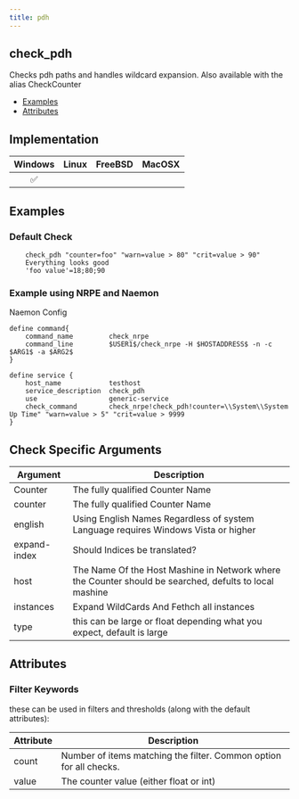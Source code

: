 ```yaml
---
title: pdh
---
```


## check_pdh

Checks pdh paths and handles wildcard expansion. Also available with the alias CheckCounter

- [Examples](#examples)
- [Attributes](#attributes)

## Implementation

| Windows            | Linux | FreeBSD | MacOSX |
|:------------------:|:-----:|:-------:|:------:|
| :white_check_mark: |       |         |        |

## Examples

### Default Check

		check_pdh "counter=foo" "warn=value > 80" "crit=value > 90"
		Everything looks good
		'foo value'=18;80;90

### Example using NRPE and Naemon

Naemon Config

    define command{
        command_name         check_nrpe
        command_line         $USER1$/check_nrpe -H $HOSTADDRESS$ -n -c $ARG1$ -a $ARG2$
    }

    define service {
        host_name            testhost
        service_description  check_pdh
        use                  generic-service
        check_command        check_nrpe!check_pdh!counter=\\System\\System Up Time" "warn=value > 5" "crit=value > 9999
    }

## Check Specific Arguments

| Argument     | Description                                                                                            |
| ------------ | ------------------------------------------------------------------------------------------------------ |
| Counter      | The fully qualified Counter Name                                                                       |
| counter      | The fully qualified Counter Name                                                                       |
| english      | Using English Names Regardless of system Language requires Windows Vista or higher                     |
| expand-index | Should Indices be translated?                                                                          |
| host         | The Name Of the Host Mashine in Network where the Counter should be searched, defults to local mashine |
| instances    | Expand WildCards And Fethch all instances                                                              |
| type         | this can be large or float depending what you expect, default is large                                 |

## Attributes

### Filter Keywords

these can be used in filters and thresholds (along with the default attributes):

| Attribute | Description                                                        |
| --------- | ------------------------------------------------------------------ |
| count     | Number of items matching the filter. Common option for all checks. |
| value     | The counter value (either float or int)                            |

